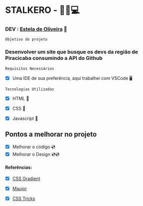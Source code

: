 # STALKERO - 	🕵️‍♀️💻

### DEV : [Estela de Oliveira](https://github.com/ste2021) 🚀

```Objetivo do projeto```

### Desenvolver um site que busque os devs da região de Piracicaba consumindo a API do Github

```Requisitos Necessários```

- [x] Uma IDE de sua preferência, aqui trabalhei com VSCode 🖥


```Tecnologias Utilizadas```

- [x] HTML 📗
- [x] CSS 📘
- [x] Javascript 📙


## Pontos a melhorar no projeto

- [x] Melhorar o código 💿
- [x] Melhorar o Design 💿💿

#### Referências:

- [x] [CSS Gradient](https://cssgradient.io/)
- [x] [Maujor](https://www.maujor.com/)
- [x] [CSS Tricks](https://css-tricks.com/almanac/)




